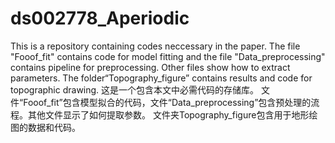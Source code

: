 # ds002778_Aperiodic
This is a repository containing codes neccessary in the paper. 
The file "Fooof_fit" contains code for model fitting and the file "Data_preprocessing" contains pipeline for preprocessing.
Other files show how to extract parameters.
The folder“Topography_figure” contains results and code for topographic drawing.
这是一个包含本文中必需代码的存储库。
文件“Fooof_fit”包含模型拟合的代码，文件“Data_preprocessing”包含预处理的流程。其他文件显示了如何提取参数。
文件夹Topography_figure包含用于地形绘图的数据和代码。
